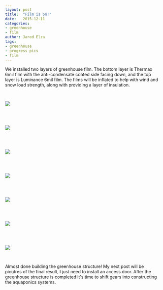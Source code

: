 ```yaml
---
layout: post
title:  "Film is on!"
date:   2015-12-11
categories:
- greenhouse
- film
author: Jared Elza
tags: 
- greenhouse
- progress pics
- film
---
```


We installed two layers of greenhouse film. The bottom layer is Thermax 6mil film with the anti-condensate coated side facing down, 
and the top layer is Luminance 6mil film. The films will be inflated to help with wind and snow load strength, along with providing a 
layer of insulation. 

<br>

[![](http://i.imgur.com/WmApP6g.jpg)](http://i.imgur.com/WmApP6g.jpg)

<br><br>

[![](http://i.imgur.com/AfKaGrG.jpg)](http://i.imgur.com/AfKaGrG.jpg)

<br><br>

[![](http://i.imgur.com/JtJenv1.jpg)](http://i.imgur.com/JtJenv1.jpg)

<br><br>

[![](http://i.imgur.com/a1G9Auz.jpg)](http://i.imgur.com/a1G9Auz.jpg)

<br><br>

[![](http://i.imgur.com/A2umJbz.jpg)](http://i.imgur.com/A2umJbz.jpg)

<br><br>

[![](http://i.imgur.com/Tt2u9O0.jpg)](http://i.imgur.com/Tt2u9O0.jpg)

<br><br>

[![](http://i.imgur.com/xHSFNdT.jpg)](http://i.imgur.com/xHSFNdT.jpg)

<br>

Almost done building the greenhouse structure! My next post will be picutres of the final result, I just need to install an access door. After the greenhouse structure is completed it's time to shift gears into constructing the aquaponics systems.
